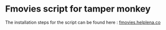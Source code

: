 # Fmovies script for tamper monkey
The installation steps for the script can be found here : <a href='http://fmovies.helplena.co' target='_blank'>fmovies.helplena.co</a>
